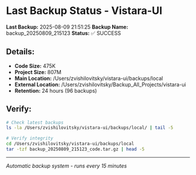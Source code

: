 # Last Backup Status - Vistara-UI

**Last Backup:** 2025-08-09 21:51:25
**Backup Name:** backup_20250809_215123
**Status:** ✅ SUCCESS

## Details:
- **Code Size:** 475K
- **Project Size:** 807M
- **Main Location:** /Users/zvishilovitsky/vistara-ui/backups/local
- **External Location:** /Users/zvishilovitsky/Backup_All_Projects/vistara-ui
- **Retention:** 24 hours (96 backups)

## Verify:
```bash
# Check latest backups
ls -la /Users/zvishilovitsky/vistara-ui/backups/local/ | tail -5

# Verify integrity
cd /Users/zvishilovitsky/vistara-ui/backups/local
tar -tzf backup_20250809_215123_code.tar.gz | head -5
```

---
*Automatic backup system - runs every 15 minutes*
